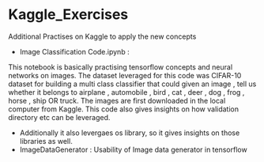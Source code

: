 # Kaggle_Exercises
Additional Practises on Kaggle to apply the new concepts

*  Image Classification Code.ipynb : 

This notebook is basically practising tensorflow concepts and neural networks on images. The dataset leveraged for this code was CIFAR-10 dataset for building a multi class classifier that could given an image , tell us whether it belongs to airplane , automobile , bird , cat , deer , dog , frog , horse , ship OR truck.
The images are first downloaded in the local computer from Kaggle. This code also gives insights on how validation directory etc can be leveraged.
* Additionally it also levergaes os library, so it gives insights on those libraries as well.
* ImageDataGenerator : Usability of Image data generator in tensorflow
